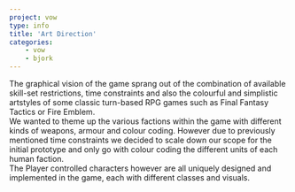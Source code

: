 ```yaml
---
project: vow
type: info
title: 'Art Direction'
categories: 
    - vow
    - bjork
---
```

The graphical vision of the game sprang out of the combination of available skill-set restrictions, 
time constraints and also the colourful and simplistic artstyles of some classic turn-based RPG games 
such as Final Fantasy Tactics or Fire Emblem.
<br>
We wanted to theme up the various factions within the game with different kinds of weapons, armour and 
colour coding. However due to previously mentioned time constraints we decided to scale down our scope 
for the initial prototype and only go with colour coding the different units of each human faction. 
<br>
The Player controlled characters however are all uniquely designed and implemented in the game, 
each with different classes and visuals.
<br>
<br>